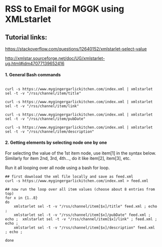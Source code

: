 # RSS to Email for MGGK using XMLstarlet

## Tutorial links:

https://stackoverflow.com/questions/12640152/xmlstarlet-select-value

http://xmlstar.sourceforge.net/doc/UG/xmlstarlet-ug.html#idm47077139652416


#### 1. General Bash commands

```

curl -s https://www.mygingergarlickitchen.com/index.xml | xmlstarlet sel -t -v "/rss/channel/item/title"

curl -s https://www.mygingergarlickitchen.com/index.xml | xmlstarlet sel -t -v "/rss/channel/item/link"

curl -s https://www.mygingergarlickitchen.com/index.xml | xmlstarlet sel -t -v "/rss/channel/item/pubDate"

curl -s https://www.mygingergarlickitchen.com/index.xml | xmlstarlet sel -t -v "/rss/channel/item/description"

```

#### 2. Getting elements by selecting node one by one

For selecting the value of the 1st item node, use item[1] in the syntax below. Similarly for item 2nd, 3rd, 4th..., do it like item[2], item[3], etc. 

Run it all looping over all node using a bash for loop.

```
## first download the xml file locally and save as feed.xml
curl -s https://www.mygingergarlickitchen.com/index.xml > feed.xml

## now run the loop over all item values (choose about 8 entries from top)
for x in {1..8}
do
	xmlstarlet sel -t -v "/rss/channel/item[$x]/title" feed.xml ; echo ;
	xmlstarlet sel -t -v "/rss/channel/item[$x]/pubDate" feed.xml ; echo ;	xmlstarlet sel -t -v "/rss/channel/item[$x]/link" ; feed.xml ; echo ;
	xmlstarlet sel -t -v "/rss/channel/item[$x]/description" feed.xml ; echo ;

done


```
